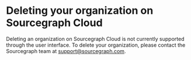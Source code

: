 # Deleting your organization on Sourcegraph Cloud

Deleting an organization on Sourcegraph Cloud is not currently supported through the user interface. To delete your organization, please contact the Sourcegraph team at [support@sourcegraph.com](mailto:support@sourcegraph.com).

